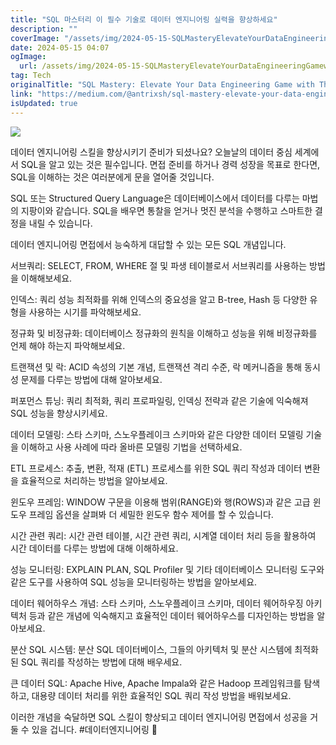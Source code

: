 ```yaml
---
title: "SQL 마스터리 이 필수 기술로 데이터 엔지니어링 실력을 향상하세요"
description: ""
coverImage: "/assets/img/2024-05-15-SQLMasteryElevateYourDataEngineeringGamewithTheseEssentialSkills_0.png"
date: 2024-05-15 04:07
ogImage: 
  url: /assets/img/2024-05-15-SQLMasteryElevateYourDataEngineeringGamewithTheseEssentialSkills_0.png
tag: Tech
originalTitle: "SQL Mastery: Elevate Your Data Engineering Game with These Essential Skills"
link: "https://medium.com/@antrixsh/sql-mastery-elevate-your-data-engineering-game-with-these-essential-skills-7add9b7e4659"
isUpdated: true
---
```





<img src="/assets/img/2024-05-15-SQLMasteryElevateYourDataEngineeringGamewithTheseEssentialSkills_0.png" />

데이터 엔지니어링 스킬을 향상시키기 준비가 되셨나요? 오늘날의 데이터 중심 세계에서 SQL을 알고 있는 것은 필수입니다. 면접 준비를 하거나 경력 성장을 목표로 한다면, SQL을 이해하는 것은 여러분에게 문을 열어줄 것입니다.

SQL 또는 Structured Query Language은 데이터베이스에서 데이터를 다루는 마법의 지팡이와 같습니다. SQL을 배우면 통찰을 얻거나 멋진 분석을 수행하고 스마트한 결정을 내릴 수 있습니다.

데이터 엔지니어링 면접에서 능숙하게 대답할 수 있는 모든 SQL 개념입니다.



서브쿼리: SELECT, FROM, WHERE 절 및 파생 테이블로서 서브쿼리를 사용하는 방법을 이해해보세요.

인덱스: 쿼리 성능 최적화를 위해 인덱스의 중요성을 알고 B-tree, Hash 등 다양한 유형을 사용하는 시기를 파악해보세요.

정규화 및 비정규화: 데이터베이스 정규화의 원칙을 이해하고 성능을 위해 비정규화를 언제 해야 하는지 파악해보세요.

트랜잭션 및 락: ACID 속성의 기본 개념, 트랜잭션 격리 수준, 락 메커니즘을 통해 동시성 문제를 다루는 방법에 대해 알아보세요.



퍼포먼스 튜닝: 쿼리 최적화, 쿼리 프로파일링, 인덱싱 전략과 같은 기술에 익숙해져 SQL 성능을 향상시키세요.

데이터 모델링: 스타 스키마, 스노우플레이크 스키마와 같은 다양한 데이터 모델링 기술을 이해하고 사용 사례에 따라 올바른 모델링 기법을 선택하세요.

ETL 프로세스: 추출, 변환, 적재 (ETL) 프로세스를 위한 SQL 쿼리 작성과 데이터 변환을 효율적으로 처리하는 방법을 알아보세요.

윈도우 프레임: WINDOW 구문을 이용해 범위(RANGE)와 행(ROWS)과 같은 고급 윈도우 프레임 옵션을 살펴봐 더 세밀한 윈도우 함수 제어를 할 수 있습니다.



시간 관련 쿼리: 시간 관련 테이블, 시간 관련 쿼리, 시계열 데이터 처리 등을 활용하여 시간 데이터를 다루는 방법에 대해 이해하세요.

성능 모니터링: EXPLAIN PLAN, SQL Profiler 및 기타 데이터베이스 모니터링 도구와 같은 도구를 사용하여 SQL 성능을 모니터링하는 방법을 알아보세요.

데이터 웨어하우스 개념: 스타 스키마, 스노우플레이크 스키마, 데이터 웨어하우징 아키텍처 등과 같은 개념에 익숙해지고 효율적인 데이터 웨어하우스를 디자인하는 방법을 알아보세요.

분산 SQL 시스템: 분산 SQL 데이터베이스, 그들의 아키텍처 및 분산 시스템에 최적화된 SQL 쿼리를 작성하는 방법에 대해 배우세요.



큰 데이터 SQL: Apache Hive, Apache Impala와 같은 Hadoop 프레임워크를 탐색하고, 대용량 데이터 처리를 위한 효율적인 SQL 쿼리 작성 방법을 배워보세요.

이러한 개념을 숙달하면 SQL 스킬이 향상되고 데이터 엔지니어링 면접에서 성공을 거둘 수 있을 겁니다. #데이터엔지니어링 🚀